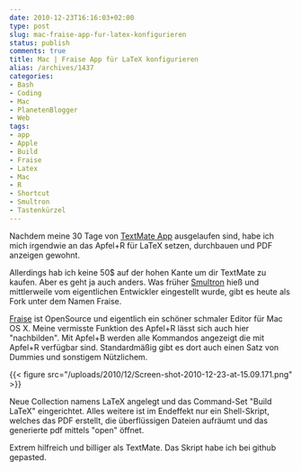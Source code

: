 ```yaml
---
date: 2010-12-23T16:16:03+02:00
type: post
slug: mac-fraise-app-fur-latex-konfigurieren
status: publish
comments: true
title: Mac | Fraise App für LaTeX konfigurieren
alias: /archives/1437
categories:
- Bash
- Coding
- Mac
- PlanetenBlogger
- Web
tags:
- app
- Apple
- Build
- Fraise
- Latex
- Mac
- R
- Shortcut
- Smultron
- Tastenkürzel
---
```


Nachdem meine 30 Tage von [TextMate App](http://macromates.com/) ausgelaufen sind, habe ich mich irgendwie an das Apfel+R für LaTeX setzen, durchbauen und PDF anzeigen gewohnt.

Allerdings hab ich keine 50$ auf der hohen Kante um dir TextMate zu kaufen. Aber es geht ja auch anders. Was früher [ Smultron](http://en.wikipedia.org/wiki/Smultron) hieß und mittlerweile vom eigentlichen Entwickler eingestellt wurde, gibt es heute als Fork unter dem Namen Fraise.

[Fraise](https://github.com/jfmoy/Fraise/) ist OpenSource und eigentlich ein schöner schmaler Editor für Mac OS X.  Meine vermisste Funktion des Apfel+R lässt sich auch hier "nachbilden". Mit Apfel+B werden alle Kommandos angezeigt die mit Apfel+R verfügbar sind. Standardmäßig gibt es dort auch einen Satz von Dummies und sonstigem Nützlichem.

{{< figure src="/uploads/2010/12/Screen-shot-2010-12-23-at-15.09.171.png" >}}

Neue Collection namens LaTeX angelegt und das Command-Set "Build LaTeX" eingerichtet. Alles weitere ist im Endeffekt nur ein Shell-Skript, welches das PDF erstellt, die überflüssigen Dateien aufräumt und das generierte pdf mittels "open" öffnet.

Extrem hilfreich und billiger als TextMate. Das Skript habe ich bei github gepasted.


